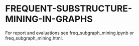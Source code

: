 # FREQUENT-SUBSTRUCTURE-MINING-IN-GRAPHS

For report and evaluations see freq_subgraph_mining.ipynb or freq_subgraph_mining.html. 
